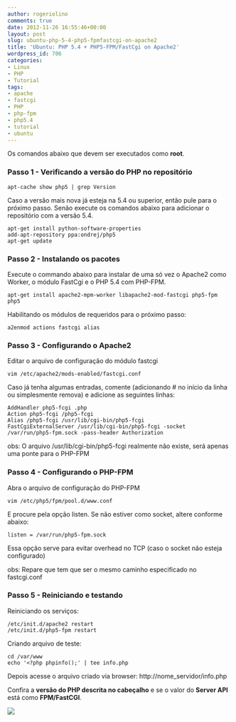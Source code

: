 ```yaml
---
author: rogeriolino
comments: true
date: 2012-11-26 16:55:46+00:00
layout: post
slug: ubuntu-php-5-4-php5-fpmfastcgi-on-apache2
title: 'Ubuntu: PHP 5.4 + PHP5-FPM/FastCgi on Apache2'
wordpress_id: 706
categories:
- Linux
- PHP
- Tutorial
tags:
- apache
- fastcgi
- PHP
- php-fpm
- php5.4
- tutorial
- ubuntu
---
```


Os comandos abaixo que devem ser executados como **root**.



### Passo 1 - Verificando a versão do PHP no repositório




    
    
    apt-cache show php5 | grep Version
    



Caso a versão mais nova já esteja na 5.4 ou superior, então pule para o próximo passo. Senão execute os comandos abaixo para adicionar o repositório com a versão 5.4.


    
    
    apt-get install python-software-properties
    add-apt-repository ppa:ondrej/php5
    apt-get update
    






### Passo 2 - Instalando os pacotes



Execute o commando abaixo para instalar de uma só vez o Apache2 como Worker, o módulo FastCgi e o PHP 5.4 com PHP-FPM.

    
    
    apt-get install apache2-mpm-worker libapache2-mod-fastcgi php5-fpm php5
    



Habilitando os módulos de requeridos para o próximo passo:


    
    
    a2enmod actions fastcgi alias
    





### Passo 3 - Configurando o Apache2


Editar o arquivo de configuração do módulo fastcgi


    
    
    vim /etc/apache2/mods-enabled/fastcgi.conf
    



Caso já tenha algumas entradas, comente (adicionando # no início da linha ou simplesmente remova) e adicione as seguintes linhas:


    
    
    AddHandler php5-fcgi .php
    Action php5-fcgi /php5-fcgi
    Alias /php5-fcgi /usr/lib/cgi-bin/php5-fcgi
    FastCgiExternalServer /usr/lib/cgi-bin/php5-fcgi -socket /var/run/php5-fpm.sock -pass-header Authorization
    



obs: O arquivo /usr/lib/cgi-bin/php5-fcgi realmente não existe, será apenas uma ponte para o PHP-FPM




### Passo 4 - Configurando o PHP-FPM



Abra o arquivo de configuração do PHP-FPM


    
    
    vim /etc/php5/fpm/pool.d/www.conf
    



E procure pela opção listen. Se não estiver como socket, altere conforme abaixo:


    
    
    listen = /var/run/php5-fpm.sock
    



Essa opção serve para evitar overhead no TCP (caso o socket não esteja configurado)

obs: Repare que tem que ser o mesmo caminho especificado no fastcgi.conf



### Passo 5 - Reiniciando e testando



Reiniciando os serviços:


    
    
    /etc/init.d/apache2 restart
    /etc/init.d/php5-fpm restart
    



Criando arquivo de teste:


    
    
    cd /var/www
    echo '<?php phpinfo();' | tee info.php
    



Depois acesse o arquivo criado via browser: http://nome_servidor/info.php

Confira a **versão do PHP descrita no cabeçalho** e se o valor do **Server API** está como **FPM/FastCGI**.

![](http://rogeriolino.com/wp-content/uploads/2012/11/phpinfo.png)
